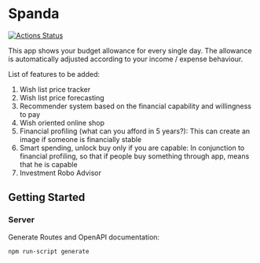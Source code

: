 # Spanda

[![Actions Status](https://github.com/derzaarsad/Spanda/workflows/Node+CI/badge.svg)](https://github.com/derzaarsad/Spanda/actions)

This app shows your budget allowance for every single day. The allowance is automatically adjusted according to your income / expense behaviour.

List of features to be added:
1. Wish list price tracker
2. Wish list price forecasting
3. Recommender system based on the financial capability and willingness to pay
4. Wish oriented online shop
5. Financial profiling (what can you afford in 5 years?): This can create an image if someone is financially stable
6. Smart spending, unlock buy only if you are capable: In conjunction to financial profiling, so that if people buy something through app, means that he is capable
7. Investment Robo Advisor

## Getting Started

### Server

Generate Routes and OpenAPI documentation:

    npm run-script generate
